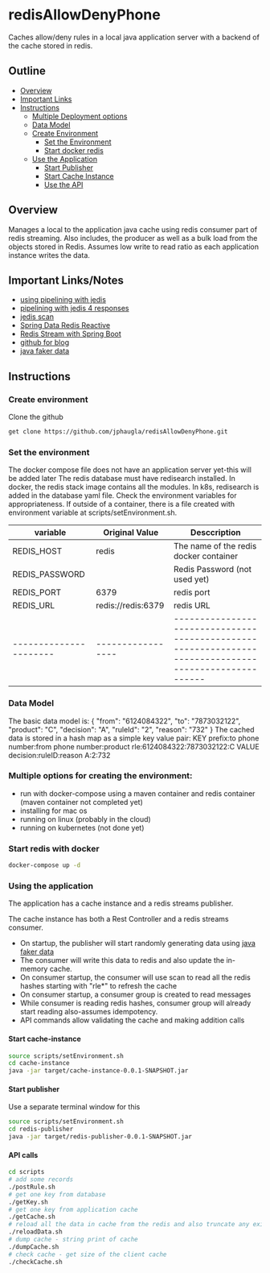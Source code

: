 # redisAllowDenyPhone
Caches allow/deny rules in a local java application server with a backend of the cache stored in redis.

## Outline
- [Overview](#overview)
- [Important Links](#important-linksnotes)
- [Instructions](#instructions)
    - [Multiple Deployment options](#multiple-options-for-creating-the-environment)
    - [Data Model](#data-model)
    - [Create Environment](#create-environment)
      - [Set the Environment](#set-the-environment)
      - [Start docker redis](#start-redis-with-docker)
    - [Use the Application](#using-the-application)
        - [Start Publisher](#start-publisher)
        - [Start Cache Instance](#start-cache-instance)
        - [Use the API](#api-calls)

## Overview
Manages a local to the application java cache using redis consumer part of redis streaming.  Also includes,
the producer as well as a bulk load from the objects stored in Redis. Assumes low write to read ratio as each 
application instance writes the data.

## Important Links/Notes
* [using pipelining with jedis](https://www.oreilly.com/library/view/redis-4x-cookbook/9781783988167/cd01c002-69f0-465a-af6c-1357558ffa71.xhtml)
* [pipelining with jedis 4 responses](https://www.baeldung.com/jedis-java-redis-client-library)
* [jedis scan](https://www.baeldung.com/redis-list-available-keys)
* [Spring Data Redis Reactive](https://www.baeldung.com/spring-data-redis-reactive)
* [Redis Stream with Spring Boot](https://www.vinsguru.com/redis-stream-with-spring-boot/)
* [github for blog](https://github.com/vinsguru/vinsguru-blog-code-samples/tree/master/redis/redis-stream)
* [java faker data](https://www.baeldung.com/java-faker)

## Instructions
### Create environment
Clone the github
```bash 
get clone https://github.com/jphaugla/redisAllowDenyPhone.git
```
### Set the environment
The docker compose file does not have an application server yet-this will be added later  The redis database must have redisearch installed.  In docker, the redis stack image contains all the modules.   In k8s, redisearch is added in the database yaml file.
Check the environment variables for appropriateness.   If outside of a container, there is a file created with
environment variable at scripts/setEnvironment.sh.

| variable               | Original Value     | Desccription                                                                                           |
|------------------------|--------------------|--------------------------------------------------------------------------------------------------------|
| REDIS_HOST             | redis              | The name of the redis docker container                                                                 |
| REDIS_PASSWORD         | <none>             | Redis Password  (not used yet)                                                                         |
| REDIS_PORT             | 6379               | redis port                                                                                             |     
| REDIS_URL              | redis://redis:6379 | redis URL                                                                                              |     
| ---------------------- | -----------------  | ------------------------------------------------------------------------------------------------------ |

### Data Model
The basic data model is:
{ "from": "6124084322", "to": "7873032122", "product": "C", "decision": "A", "ruleId": "2", "reason": "732" }
The cached data is stored in a hash map as a simple key value pair:
KEY
prefix:to phone number:from phone number:product
rle:6124084322:7873032122:C
VALUE
decision:ruleID:reason
A:2:732

### Multiple options for creating the environment:
* run with docker-compose using a maven container and redis container (maven container not completed yet)
* installing for mac os
* running on linux (probably in the cloud)
* running on kubernetes (not done yet)

### Start redis with docker
```bash
docker-compose up -d 
```
### Using the application
The application has a cache instance and a redis streams publisher.  

The cache instance has both a Rest Controller and a redis streams consumer.  
* On startup, the publisher will start randomly generating data using [java faker data](https://www.baeldung.com/java-faker)
* The consumer will write this data to redis and also update the in-memory cache.
* On consumer startup, the consumer will use scan to read all the redis hashes starting with "rle*" to refresh the cache
* On consumer startup, a consumer group is created to read messages
* While consumer is reading redis hashes, consumer group will already start reading also-assumes idempotency.
* API commands allow validating the cache and making addition calls

#### Start cache-instance
```bash
source scripts/setEnvironment.sh
cd cache-instance
java -jar target/cache-instance-0.0.1-SNAPSHOT.jar
```
#### Start publisher
Use a separate terminal window for this
```bash
source scripts/setEnvironment.sh
cd redis-publisher
java -jar target/redis-publisher-0.0.1-SNAPSHOT.jar
```
#### API calls
```bash
cd scripts 
# add some records
./postRule.sh
# get one key from database
./getKey.sh
# get one key from application cache
./getCache.sh
# reload all the data in cache from the redis and also truncate any existing data
./reloadData.sh
# dump cache - string print of cache
./dumpCache.sh
# check cache - get size of the client cache
./checkCache.sh
```
